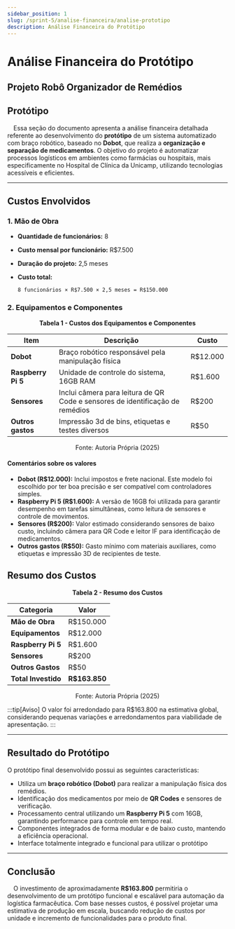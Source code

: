 ```yaml
---
sidebar_position: 1
slug: /sprint-5/analise-financeira/analise-prototipo
description: Análise Financeira do Protótipo
---
```

# Análise Financeira do Protótipo 
## Projeto Robô Organizador de Remédios

## Protótipo

&emsp;Essa seção do documento apresenta a análise financeira detalhada referente ao desenvolvimento do **protótipo** de um sistema automatizado com braço robótico, baseado no **Dobot**, que realiza a **organização e separação de medicamentos**. O objetivo do projeto é automatizar processos logísticos em ambientes como farmácias ou hospitais, mais especificamente no Hospital de Clínica da Unicamp, utilizando tecnologias acessíveis e eficientes.

---

##  Custos Envolvidos

### 1. **Mão de Obra**

- **Quantidade de funcionários:** 8
- **Custo mensal por funcionário:** R$7.500
- **Duração do projeto:** 2,5 meses
- **Custo total:**

      8 funcionários × R$7.500 × 2,5 meses = R$150.000

### 2. **Equipamentos e Componentes**
<p align="center"><strong>Tabela 1 - Custos dos Equipamentos e Componentes</strong></p>

| Item | Descrição | Custo |
| --- | --- | --- |
| **Dobot** | Braço robótico responsável pela manipulação física | R$12.000 |
| **Raspberry Pi 5** | Unidade de controle do sistema, 16GB RAM | R$1.600 |
| **Sensores** | Inclui câmera para leitura de QR Code e sensores de identificação de remédios | R$200 |
| **Outros gastos** | Impressão 3d de bins, etiquetas e testes diversos | R$50 |

<p align="center">Fonte: Autoria Própria (2025)</p>

#### Comentários sobre os valores

- **Dobot (R$12.000):** Inclui impostos e frete nacional. Este modelo foi escolhido por ter boa precisão e ser compatível com controladores simples.
- **Raspberry Pi 5 (R$1.600):** A versão de 16GB foi utilizada para garantir desempenho em tarefas simultâneas, como leitura de sensores e controle de movimentos.
- **Sensores (R$200):** Valor estimado considerando sensores de baixo custo, incluindo câmera para QR Code e leitor IF para identificação de medicamentos.
- **Outros gastos (R$50):** Gasto mínimo com materiais auxiliares, como etiquetas e impressão 3D de recipientes de teste.


##  Resumo dos Custos
<p align="center"><strong>Tabela 2 - Resumo dos Custos </strong></p>

<div style={{ display: 'flex', justifyContent: 'center' }}>

  <table>
    <thead>
      <tr>
        <th>Categoria</th>
        <th>Valor</th>
      </tr>
    </thead>
    <tbody>
      <tr>
        <td><strong>Mão de Obra</strong></td>
        <td>R$150.000</td>
      </tr>
      <tr>
        <td><strong>Equipamentos</strong></td>
        <td>R$12.000</td>
      </tr>
      <tr>
        <td><strong>Raspberry Pi 5</strong></td>
        <td>R$1.600</td>
      </tr>
      <tr>
        <td><strong>Sensores</strong></td>
        <td>R$200</td>
      </tr>
      <tr>
        <td><strong>Outros Gastos</strong></td>
        <td>R$50</td>
      </tr>
      <tr>
        <td><strong>Total Investido</strong></td>
        <td><strong>R$163.850</strong></td>
      </tr>
    </tbody>
  </table>

</div>
<p align="center">Fonte: Autoria Própria (2025)</p>

:::tip[Aviso]
O valor foi arredondado para R$163.800 na estimativa global, considerando pequenas variações e arredondamentos para viabilidade de apresentação.
:::

---

## Resultado do Protótipo

O protótipo final desenvolvido possui as seguintes características:

- Utiliza um **braço robótico (Dobot)** para realizar a manipulação física dos remédios.
- Identificação dos medicamentos por meio de **QR Codes** e sensores de verificação.
- Processamento central utilizando um **Raspberry Pi 5** com 16GB, garantindo performance para controle em tempo real.
- Componentes integrados de forma modular e de baixo custo, mantendo a eficiência operacional.
- Interface totalmente integrado e funcional para utilizar o protótipo
* * *

## Conclusão

&emsp;O investimento de aproximadamente **R$163.800** permitiria o desenvolvimento de um protótipo funcional e escalável para automação da logística farmacêutica. Com base nesses custos, é possível projetar uma estimativa de produção em escala, buscando redução de custos por unidade e incremento de funcionalidades para o produto final.
